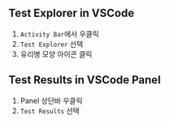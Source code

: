 ## Test Explorer in VSCode

1. `Activity Bar`에서 우클릭
2. `Test Explorer` 선택
3. 유리병 모양 아이콘 클릭

## Test Results in VSCode Panel

1. Panel 상단바 우클릭
2. `Test Results` 선택
